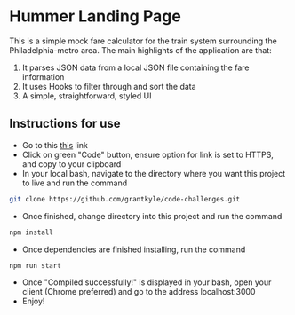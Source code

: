 # Hummer Landing Page

This is a simple mock fare calculator for the train system surrounding the Philadelphia-metro area. The main highlights of the application are that:
1. It parses JSON data from a local JSON file containing the fare information
2. It uses Hooks to filter through and sort the data
3. A simple, straightforward, styled UI

## Instructions for use

- Go to this [this](https://github.com/grantkyle/code-challenges) link
- Click on green "Code" button, ensure option for link is set to HTTPS, and copy to your clipboard
- In your local bash, navigate to the directory where you want this project to live and run the command
```bash
git clone https://github.com/grantkyle/code-challenges.git
```
- Once finished, change directory into this project and run the command 
```bash
npm install
```
- Once dependencies are finished installing, run the command 
```bash
npm run start
```
- Once "Compiled successfully!" is displayed in your bash, open your client (Chrome preferred) and go to the address localhost:3000
- Enjoy!

